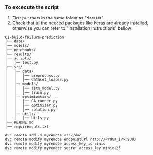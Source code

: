 ### To excecute the script

1. First put them in the same folder as "dataset"
2. Check that all the needed packages like Keras are already installed, otherwise you can refer to "installation instructions" bellow

```
CI-build-failure-prediction
│── data/
│── models/
│── notebooks/
│── results/
│── scripts/
│   │── test.py
│── src/
│   │── data/
│   │   │── preprocess.py
│   │   │── dataset_loader.py
│   │── models/
│   │   │── lstm_model.py
│   │   │── train.py
│   │── optimization/
│   │   │── GA_runner.py
│   │   │── optimizer.py
│   │   │── solution.py
│   │── utils/
│   │   │── Utils.py
│── README.md
│── requirements.txt
```
```aiignore
dvc remote add -d myremote s3://dvc
dvc remote modify myremote endpointurl http://<YOUR_IP>:9000
dvc remote modify myremote access_key_id minio
dvc remote modify myremote secret_access_key minio123
```